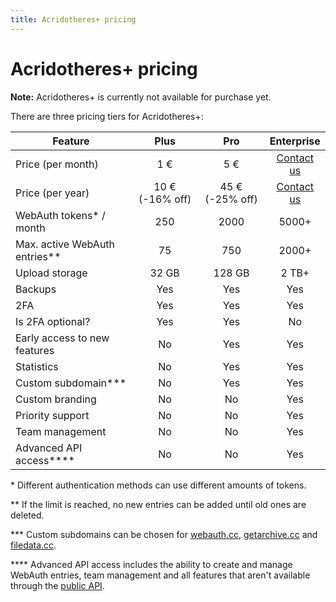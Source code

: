 ```yaml
---
title: Acridotheres+ pricing
---
```


# Acridotheres+ pricing

**Note:** Acridotheres+ is currently not available for purchase yet.

There are three pricing tiers for Acridotheres+:

| Feature                         |      Plus       |       Pro       |       Enterprise       |
| ------------------------------- | :-------------: | :-------------: | :--------------------: |
| Price (per month)               |       1 €       |       5 €       | [Contact us](/contact) |
| Price (per year)                | 10 € <span>(-16% off)</span> | 45 € <span>(-25% off)</span> | [Contact us](/contact) |
| WebAuth tokens\* / month        |       250       |      2000       |         5000+          |
| Max. active WebAuth entries\*\* |       75        |       750       |         2000+          |
| Upload storage                  |      32 GB      |     128 GB      |         2 TB+          |
| Backups                         |       Yes       |       Yes       |          Yes           |
| 2FA                             |       Yes       |       Yes       |          Yes           |
| Is 2FA optional?                |       Yes       |       Yes       |           No           |
| Early access to new features    |       No        |       Yes       |          Yes           |
| Statistics                      |       No        |       Yes       |          Yes           |
| Custom subdomain\*\*\*          |       No        |       Yes       |          Yes           |
| Custom branding                 |       No        |       No        |          Yes           |
| Priority support                |       No        |       No        |          Yes           |
| Team management                 |       No        |       No        |          Yes           |
| Advanced API access\*\*\*\*     |       No        |       No        |          Yes           |

\* Different authentication methods can use different amounts of tokens.

\*\* If the limit is reached, no new entries can be added until old ones are deleted.

\*\*\* Custom subdomains can be chosen for [webauth.cc](/plus/webauth), [getarchive.cc](/plus/sharing) and [filedata.cc](/plus/backups).

\*\*\*\* Advanced API access includes the ability to create and manage WebAuth entries, team management and all features that aren't available through the [public API](https://developers.acridotheres.com/api/public).
